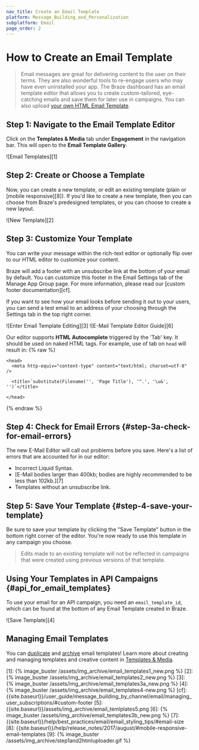 ```yaml
---
nav_title: Create an Email Template
platform: Message_Building_and_Personalization
subplatform: Email
page_order: 2
---
```

# How to Create an Email Template

> Email messages are great for delivering content to the user on their terms. They are also wonderful tools to re-engage users who may have even uninstalled your app. The Braze dashboard has an email template editor that allows you to create custom-tailored, eye-catching emails and save them for later use in campaigns. You can also upload [your own HTML Email Template]({{site.baseurl}}/user_guide/message_building_by_channel/email/html_email_template/).

## Step 1: Navigate to the Email Template Editor

Click on the __Templates & Media__ tab under __Engagement__ in the navigation bar. This will open to the __Email Template Gallery__.

![Email Templates][1]

## Step 2: Create or Choose a Template

Now, you can create a new template, or edit an existing template (plain or [mobile responsive][8]). If you'd like to create a new template, then you can choose from Braze's predesigned templates, or you can choose to create a new layout.

![New Template][2]

## Step 3: Customize Your Template

You can write your message within the rich-text editor or optionally flip over to our HTML editor to customize your content.

Braze will add a footer with an unsubscribe link at the bottom of your email by default. You can customize this footer in the Email Settings tab of the Manage App Group page. For more information, please read our [custom footer documentation][cf].

If you want to see how your email looks before sending it out to your users, you can send a test email to an address of your choosing through the Settings tab in the top right corner.

![Enter Email Template Editing][3]
![E-Mail Template Editor Guide][6]

Our editor supports **HTML Autocomplete** triggered by the 'Tab' key.  It should be used on naked HTML tags. For example, use of tab on `head` will result in:
{% raw %}
```
<head>
  <meta http-equiv="content-type" content="text/html; charset=utf-8" />

  <title>`substitute(Filename('', 'Page Title'), '^.', '\u&', '')`</title>

</head>
```
{% endraw %}

## Step 4: Check for Email Errors {#step-3a-check-for-email-errors}
The new E-Mail Editor will call out problems before you save. Here's a list of errors that are accounted for in our editor:

- Incorrect Liquid Syntax.
- [E-Mail bodies larger than 400kb; bodies are highly recommended to be less than 102kb.][7]
- Templates without an unsubscribe link.

## Step 5: Save Your Template {#step-4-save-your-template}

Be sure to save your template by clicking the "Save Template" button in the bottom right corner of the editor. You're now ready to use this template in any campaign you choose.

>  Edits made to an existing template will not be reflected in campaigns that were created using previous versions of that template.

## Using Your Templates in API Campaigns {#api_for_email_templates}
To use your email for an API campaign, you need an `email_template_id`, which can be found at the bottom of any Email Template created in Braze.

![Save Template][4]

## Managing Email Templates

You can [duplicate]({{site.baseurl}}/user_guide/engagement_tools/templates_and_media/duplicate/) and [archive]({{site.baseurl}}/user_guide/engagement_tools/templates_and_media/archive/) email templates! Learn more about creating and managing templates and creative content in [Templates & Media]({{site.baseurl}}/user_guide/engagement_tools/templates_and_media/).


[1]: {% image_buster /assets/img_archive/email_templates1_new.png %}
[2]: {% image_buster /assets/img_archive/email_templates2_new.png %}
[3]: {% image_buster /assets/img_archive/email_templates3a_new.png %}
[4]: {% image_buster /assets/img_archive/email_templates4-new.png %}
[cf]: {{site.baseurl}}/user_guide/message_building_by_channel/email/managing_user_subscriptions/#custom-footer
[5]: {{site.baseurl}}/assets/img_archive/email_temlplates5.png
[6]: {% image_buster /assets/img_archive/email_templates3b_new.png %}
[7]: {{site.baseurl}}/help/best_practices/email/email_styling_tips/#email-size
[8]: {{site.baseurl}}/help/release_notes/2017/august/#mobile-responsive-email-templates
[9]: {% image_buster /assets/img_archive/step1and2htmluploader.gif %}
